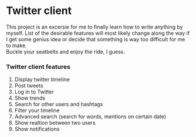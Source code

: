 # Twitter client
This project is an excersie for me to finally learn how to write anything by myself. 
List of the desirable features will most likely change along the way if I get some genius idea or decide that something is way too difficult for me to make.  
Buckle your seatbelts and enjoy the ride, I guess.

### Twitter client features
1. Display twitter timeline
2. Post tweets
3. Log in to Twitter
4. Show trends
5. Search for other users and hashtags
6. Filter your timeline
7. Advanced search (search for words, mentions on certain date)
8. Show realtion between two users
9. Show notifications
